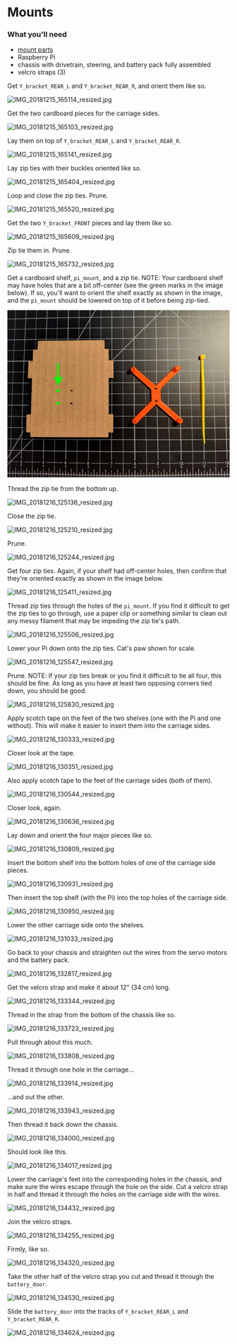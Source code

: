 # Mounts

### What you'll need

- [mount parts](../../design_3d_print/README.md)
- Raspberry Pi
- chassis with drivetrain, steering, and battery pack fully assembled
- velcro straps (3)

Get `Y_bracket_REAR_L` and `Y_bracket_REAR_R`, and orient them like so.

![IMG_20181215_165114_resized.jpg](imgs_mount/IMG_20181215_165114_resized.jpg)

Get the two cardboard pieces for the carriage sides.

![IMG_20181215_165103_resized.jpg](imgs_mount/IMG_20181215_165103_resized.jpg)

Lay them on top of `Y_bracket_REAR_L` and `Y_bracket_REAR_R`.

![IMG_20181215_165141_resized.jpg](imgs_mount/IMG_20181215_165141_resized.jpg)

Lay zip ties with their buckles oriented like so.

![IMG_20181215_165404_resized.jpg](imgs_mount/IMG_20181215_165404_resized.jpg)

Loop and close the zip ties. Prune.

![IMG_20181215_165520_resized.jpg](imgs_mount/IMG_20181215_165520_resized.jpg)

Get the two `Y_bracket_FRONT` pieces and lay them like so.

![IMG_20181215_165609_resized.jpg](imgs_mount/IMG_20181215_165609_resized.jpg)

Zip tie them in. Prune.

![IMG_20181215_165732_resized.jpg](imgs_mount/IMG_20181215_165732_resized.jpg)

Get a cardboard shelf, `pi_mount`, and a zip tie. NOTE: Your cardboard shelf may have holes that are a bit off-center (see the green marks in the image below). If so, you'll want to orient the shelf exactly as shown in the image, and the `pi_mount` should be lowered on top of it before being zip-tied.

![IMG_20181216_125053_resized.jpg](imgs_mount/IMG_20181216_125053_resized.jpg)

Thread the zip tie from the bottom up.

![IMG_20181216_125136_resized.jpg](imgs_mount/IMG_20181216_125136_resized.jpg)

Close the zip tie.

![IMG_20181216_125210_resized.jpg](imgs_mount/IMG_20181216_125210_resized.jpg)

Prune.

![IMG_20181216_125244_resized.jpg](imgs_mount/IMG_20181216_125244_resized.jpg)

Get four zip ties. Again, if your shelf had off-center holes, then confirm that they're oriented exactly as shown in the image below.

![IMG_20181216_125411_resized.jpg](imgs_mount/IMG_20181216_125411_resized.jpg)

Thread zip ties through the holes of the `pi_mount`. If you find it difficult to get the zip ties to go through, use a paper clip or something similar to clean out any messy filament that may be impeding the zip tie's path.

![IMG_20181216_125506_resized.jpg](imgs_mount/IMG_20181216_125506_resized.jpg)

Lower your Pi down onto the zip ties. Cat's paw shown for scale.

![IMG_20181216_125547_resized.jpg](imgs_mount/IMG_20181216_125547_resized.jpg)

Prune. NOTE: If your zip ties break or you find it difficult to tie all four, this should be fine. As long as you have at least two opposing corners tied down, you should be good.

![IMG_20181216_125830_resized.jpg](imgs_mount/IMG_20181216_125830_resized.jpg)

Apply scotch tape on the feet of the two shelves (one with the Pi and one without). This will make it easier to insert them into the carriage sides.

![IMG_20181216_130333_resized.jpg](imgs_mount/IMG_20181216_130333_resized.jpg)

Closer look at the tape.

![IMG_20181216_130351_resized.jpg](imgs_mount/IMG_20181216_130351_resized.jpg)

Also apply scotch tape to the feet of the carriage sides (both of them).

![IMG_20181216_130544_resized.jpg](imgs_mount/IMG_20181216_130544_resized.jpg)

Closer look, again.

![IMG_20181216_130636_resized.jpg](imgs_mount/IMG_20181216_130636_resized.jpg)

Lay down and orient the four major pieces like so.

![IMG_20181216_130809_resized.jpg](imgs_mount/IMG_20181216_130809_resized.jpg)

Insert the bottom shelf into the bottom holes of one of the carriage side pieces.

![IMG_20181216_130931_resized.jpg](imgs_mount/IMG_20181216_130931_resized.jpg)

Then insert the top shelf (with the Pi) into the top holes of the carriage side.

![IMG_20181216_130950_resized.jpg](imgs_mount/IMG_20181216_130950_resized.jpg)

Lower the other carriage side onto the shelves.

![IMG_20181216_131033_resized.jpg](imgs_mount/IMG_20181216_131033_resized.jpg)

Go back to your chassis and straighten out the wires from the servo motors and the battery pack.

![IMG_20181216_132817_resized.jpg](imgs_mount/IMG_20181216_132817_resized.jpg)

Get the velcro strap and make it about 12" (34 cm) long.

![IMG_20181216_133344_resized.jpg](imgs_mount/IMG_20181216_133344_resized.jpg)

Thread in the strap from the bottom of the chassis like so.

![IMG_20181216_133723_resized.jpg](imgs_mount/IMG_20181216_133723_resized.jpg)

Pull through about this much.

![IMG_20181216_133808_resized.jpg](imgs_mount/IMG_20181216_133808_resized.jpg)

Thread it through one hole in the carriage...

![IMG_20181216_133914_resized.jpg](imgs_mount/IMG_20181216_133914_resized.jpg)

...and out the other.

![IMG_20181216_133943_resized.jpg](imgs_mount/IMG_20181216_133943_resized.jpg)

Then thread it back down the chassis.

![IMG_20181216_134000_resized.jpg](imgs_mount/IMG_20181216_134000_resized.jpg)

Should look like this.

![IMG_20181216_134017_resized.jpg](imgs_mount/IMG_20181216_134017_resized.jpg)

Lower the carriage's feet into the corresponding holes in the chassis, and make sure the wires escape through the hole on the side. Cut a velcro strap in half and thread it through the holes on the carriage side with the wires.

![IMG_20181216_134432_resized.jpg](imgs_mount/IMG_20181216_134432_resized.jpg)

Join the velcro straps.

![IMG_20181216_134255_resized.jpg](imgs_mount/IMG_20181216_134255_resized.jpg)

Firmly, like so.

![IMG_20181216_134320_resized.jpg](imgs_mount/IMG_20181216_134320_resized.jpg)

Take the other half of the velcro strap you cut and thread it through the `battery_door`.

![IMG_20181216_134530_resized.jpg](imgs_mount/IMG_20181216_134530_resized.jpg)

Slide the `battery_door` into the tracks of `Y_bracket_REAR_L` and `Y_bracket_REAR_R`.

![IMG_20181216_134624_resized.jpg](imgs_mount/IMG_20181216_134624_resized.jpg)

